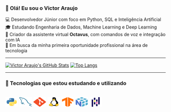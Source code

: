 ### 👋 Olá! Eu sou o Victor Araujo

💻 Desenvolvedor Júnior com foco em Python, SQL e Inteligência Artificial  
🎓 Estudando Engenharia de Dados, Machine Learning e Deep Learning  
🧠 Criador da assistente virtual **Octavus**, com comandos de voz e integração com IA  
🚀 Em busca da minha primeira oportunidade profissional na área de tecnologia  


---

[![Victor Araujo's GitHub Stats](https://github-readme-stats.vercel.app/api?username=VictorAraujopy&show_icons=true&theme=dracula)](https://github.com/VictorAraujopy/github-readme-stats)
[![Top Langs](https://github-readme-stats.vercel.app/api/top-langs/?username=VictorAraujopy&layout=compact&theme=dracula)](https://github.com/VictorAraujopy/github-readme-stats)

---

### 🧠 Tecnologias que estou estudando e utilizando

<div style="display: inline_block"><br>
  <!-- Linguagens base -->
  <img align="center" alt="Victor-Python" height="30" width="40" src="https://raw.githubusercontent.com/devicons/devicon/master/icons/python/python-original.svg">
  <img align="center" alt="Victor-SQL" height="30" width="40" src="https://raw.githubusercontent.com/devicons/devicon/master/icons/mysql/mysql-original.svg">

  <!-- Ferramentas e ambientes -->
  <img align="center" alt="Victor-Git" height="30" width="40" src="https://raw.githubusercontent.com/devicons/devicon/master/icons/git/git-original.svg">
  <img align="center" alt="Victor-Linux" height="30" width="40" src="https://raw.githubusercontent.com/devicons/devicon/master/icons/linux/linux-original.svg">
 

  <!-- Machine Learning -->
  <img align="center" alt="Victor-Tensorflow" height="30" width="40" src="https://raw.githubusercontent.com/devicons/devicon/master/icons/tensorflow/tensorflow-original.svg">
  <img align="center" alt="Victor-Numpy" height="30" width="40" src="https://raw.githubusercontent.com/devicons/devicon/master/icons/numpy/numpy-original.svg">
  <img align="center" alt="Victor-Pandas" height="30" width="40" src="https://raw.githubusercontent.com/devicons/devicon/master/icons/pandas/pandas-original.svg">
</div>
